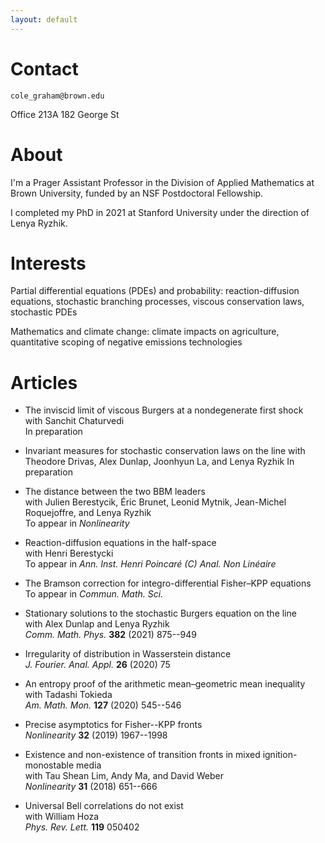 ```yaml
---
layout: default
---
```


# Contact

``cole_graham@brown.edu``

Office 213A
182 George St

# About

I'm a Prager Assistant Professor in the Division of Applied Mathematics at Brown University, funded by an NSF Postdoctoral Fellowship.

I completed my PhD in 2021 at Stanford University under the direction of Lenya Ryzhik.

# Interests

Partial differential equations (PDEs) and probability: reaction-diffusion equations, stochastic branching processes, viscous conservation laws, stochastic PDEs

Mathematics and climate change: climate impacts on agriculture, quantitative scoping of negative emissions technologies

# Articles

*   The inviscid limit of viscous Burgers at a nondegenerate first shock  
    with Sanchit Chaturvedi  
    In preparation

*   Invariant measures for stochastic conservation laws on the line
    with Theodore Drivas, Alex Dunlap, Joonhyun La, and Lenya Ryzhik
    In preparation

*   The distance between the two BBM leaders  
    with Julien Berestycik, Éric Brunet, Leonid Mytnik, Jean-Michel Roquejoffre, and Lenya Ryzhik  
    To appear in _Nonlinearity_

*   Reaction-diffusion equations in the half-space  
    with Henri Berestycki  
    To appear in _Ann. Inst. Henri Poincaré (C) Anal. Non Linéaire_

*   The Bramson correction for integro-differential Fisher–KPP equations  
    To appear in _Commun. Math. Sci._

*   Stationary solutions to the stochastic Burgers equation on the line  
    with Alex Dunlap and Lenya Ryzhik  
    _Comm. Math. Phys._ **382** (2021) 875--949

*   Irregularity of distribution in Wasserstein distance  
    _J. Fourier. Anal. Appl._ **26** (2020) 75

*   An entropy proof of the arithmetic mean–geometric mean inequality  
    with Tadashi Tokieda  
    _Am. Math. Mon._ **127** (2020) 545--546

*   Precise asymptotics for Fisher--KPP fronts  
    _Nonlinearity_ **32** (2019) 1967--1998

*   Existence and non-existence of transition fronts in mixed ignition-monostable media  
    with Tau Shean Lim, Andy Ma, and David Weber  
    _Nonlinearity_ **31** (2018) 651--666

*   Universal Bell correlations do not exist  
    with William Hoza  
    _Phys. Rev. Lett._ **119** 050402
